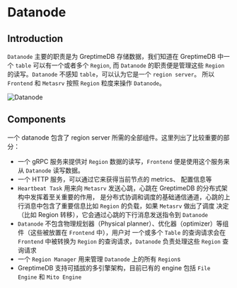 # Datanode

## Introduction

`Datanode` 主要的职责是为 GreptimeDB 存储数据，我们知道在 GreptimeDB 中一个 `table` 可以有一个或者多个 `Region`, 
而 `Datanode` 的职责便是管理这些 `Region` 的读写。`Datanode` 不感知 `table`，可以认为它是一个 `region server`。
所以 `Frontend` 和 `Metasrv` 按照 `Region` 粒度来操作 `Datanode`。

![Datanode](/datanode.png)

## Components

一个 datanode 包含了 region server 所需的全部组件。这里列出了比较重要的部分：

- 一个 gRPC 服务来提供对 `Region` 数据的读写，`Frontend` 便是使用这个服务来从 `Datanode` 读写数据。
- 一个 HTTP 服务，可以通过它来获得当前节点的 metrics、 配置信息等
- `Heartbeat Task` 用来向 `Metasrv` 发送心跳，心跳在 GreptimeDB 的分布式架构中发挥着至关重要的作用，
  是分布式协调和调度的基础通信通道，心跳的上行消息中包含了重要信息比如 `Region` 的负载，如果 `Metasrv` 做出了调度
  决定（比如 Region 转移），它会通过心跳的下行消息发送指令到 `Datanode`
- `Datanode` 不包含物理规划器（Physical planner）、优化器（optimizer）等组件（这些被放置在 `Frontend` 中），用户对
  一个或多个 `Table` 的查询请求会在 `Frontend` 中被转换为 `Region` 的查询请求，`Datanode` 负责处理这些 `Region` 查询请求
- 一个 `Region Manager` 用来管理 `Datanode` 上的所有 `Region`s
- GreptimeDB 支持可插拔的多引擎架构，目前已有的 engine 包括 `File Engine` 和 `Mito Engine`
